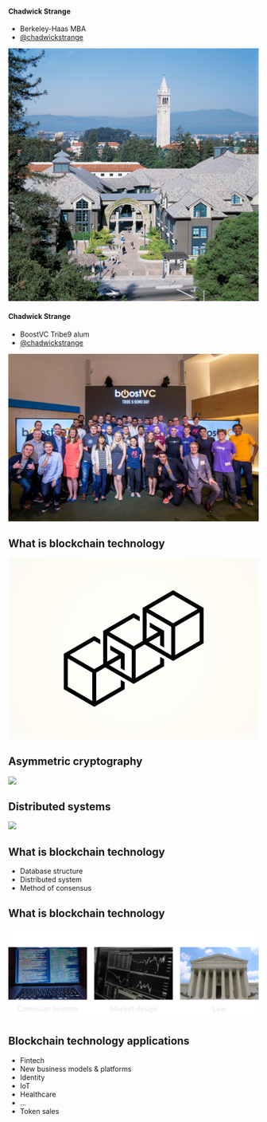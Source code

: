 <!-- been involved with blockchain and token economy since 2015, facts about me -->
#### Chadwick Strange
<!-- - [nytimes.com/by/adam-pearce](https://www.nytimes.com/by/adam-pearce) -->
- Berkeley-Haas MBA
- [@chadwickstrange](https://twitter.com/chadwickstrange)

![](img/UC-Berkeley-Haas-2.jpg)


#### Chadwick Strange
<!-- - [nytimes.com/by/adam-pearce](https://www.nytimes.com/by/adam-pearce) -->
- BoostVC Tribe9 alum
- [@chadwickstrange](https://twitter.com/chadwickstrange)

![](img/boostvc-tribe9.jpeg)


## What is blockchain technology
![](img/blockchain.png)


## Asymmetric cryptography
![](img/excel-tabs-first.png)


## Distributed systems
![](img/excel-tabs.png)


## What is blockchain technology
- Database structure
- Distributed system
- Method of consensus


## What is blockchain technology
![](img/three-areas-2x.png)


## Blockchain technology applications
- Fintech
- New business models & platforms
- Identity
- IoT
- Healthcare
- ...
- Token sales

